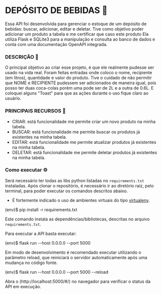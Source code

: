 # DEPÓSITO DE BEBIDAS 🍺
Essa API foi desenvolvida para gerenciar o estoque de um depósito de bebidas: buscar, adicionar, editar e deletar. Tive como objetivo poder adicionar um produto a tabela e me certificar que caso este produto  Ela utiliza Flask e SQLite3 para a manipulação e consulta ao banco de dados e conta com uma documentação OpenAPI integrada.

### DESCRIÇÃO 📜 
O principal objetivo ao criar esse projeto, é que ele realmente pudesse ser usado na vida real. Foram feitas entradas onde coloco o nome, recipiente (em litros), quantidade e valor do produto. Tive o cuidado de não permitir que NOME e RECIPIENTE pudessem ser adicionados de maneira igual, pois posso ter duas coca-colas porém uma pode ser de 2L e a outra de 0.6L. E coloquei alguns "Toast" para que as ações durante o uso fique claro ao usuário.

### PRINCIPAIS RECURSOS 📍
 - CRIAR: está funcionalidade me permite criar um novo produto na minha tabela.
 - BUSCAR: está funcionalidade me permite buscar os produtos já existentes na minha tabela.
 - EDITAR: está funcionalidade me permite atualizar produtos já existentes na minha tabela.
 - DELETAR: está funcionalidade me permite deletar produtos já existentes na minha tabela.

### Como executar ⚙️
Será necessário ter todas as libs python listadas no `requirements.txt` instaladas.
Após clonar o repositório, é necessário ir ao diretório raiz, pelo terminal, para poder executar os comandos descritos abaixo.

- É fortemente indicado o uso de ambientes virtuais do tipo [virtualenv](https://virtualenv.pypa.io/en/latest/installation.html).

(env)$ pip install -r requirements.txt

Este comando instala as dependências/bibliotecas, descritas no arquivo `requirements.txt`.

Para executar a API  basta executar:

(env)$ flask run --host 0.0.0.0 --port 5000

Em modo de desenvolvimento é recomendado executar utilizando o parâmetro reload, que reiniciará o servidor
automaticamente após uma mudança no código fonte. 

(env)$ flask run --host 0.0.0.0 --port 5000 --reload

Abra o (http://localhost:5000/#/) no navegador para verificar o status da API em execução.
